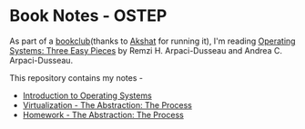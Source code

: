 # Book Notes - OSTEP

As part of a [bookclub](https://notes.akjn.dev/notes/ostep/)(thanks to [Akshat](https://www.akjn.dev/) for running it), I'm reading [Operating Systems: Three Easy Pieces](https://pages.cs.wisc.edu/~remzi/OSTEP/) by Remzi H. Arpaci-Dusseau and Andrea C. Arpaci-Dusseau. 

This repository contains my notes -

- [Introduction to Operating Systems](./Introduction.pdf)
- [Virtualization - The Abstraction: The Process](./Virtualization-The-Abstraction-The-Process.pdf)
- [Homework - The Abstraction: The Process](./Homework-Abstraction-Process.pdf)
